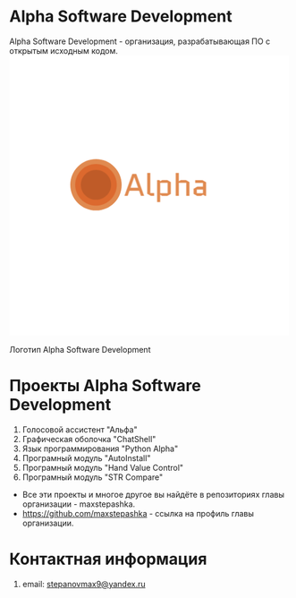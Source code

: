 # Alpha Software Development
Alpha Software Development - организация, разрабатывающая ПО с открытым исходным кодом.
![screenshot](https://github.com/Alpha-Software-Dev/.github/blob/d8f762ee93e4a565da21c571b37474a2a11b5569/New_logo.png)

Логотип Alpha Software Development
# Проекты Alpha Software Development
1) Голосовой ассистент "Альфа"
2) Графическая оболочка "ChatShell"
3) Язык программирования "Python Alpha"
4) Програмный модуль "AutoInstall"
5) Програмный модуль "Hand Value Control"
6) Програмный модуль "STR Compare"
* Все эти проекты и многое другое вы найдёте в репозиториях главы организации - maxstepashka.
* https://github.com/maxstepashka - ссылка на профиль главы организации. 
# Контактная информация
1) email: stepanovmax9@yandex.ru
<!---
maxstepashka/maxstepashka is a ✨ special ✨ repository because its `README.md` (this file) appears on your GitHub profile.
You can click the Preview link to take a look at your changes.
--->
